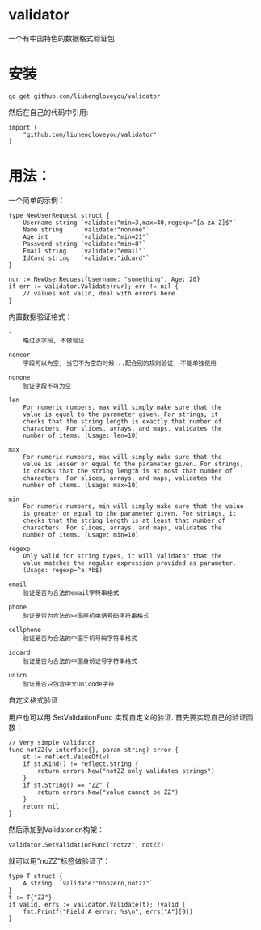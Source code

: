 validator
================

一个有中国特色的数据格式验证包

安装
===

	go get github.com/liuhengloveyou/validator

然后在自己的代码中引用:

	import (
		"github.com/liuhengloveyou/validator"
	)

用法：
=====

一个简单的示例：

	type NewUserRequest struct {
		Username string `validate:"min=3,max=40,regexp=^[a-zA-Z]$"`
		Name string     `validate:"nonone"`
		Age int         `validate:"min=21"`
		Password string `validate:"min=8"`
		Email string    `validate:"email"`
		IdCard string   `validate:"idcard"`
	}

	nur := NewUserRequest{Username: "something", Age: 20}
	if err := validator.Validate(nur); err != nil {
		// values not valid, deal with errors here
	}


内置数据验证格式：

	-
		略过该字段, 不做验证

	noneor
		字段可以为空, 当它不为空的时候...配合别的规则验证, 不能单独使用
		
	nonone
		验证字段不可为空
	
	len
		For numeric numbers, max will simply make sure that the
		value is equal to the parameter given. For strings, it
		checks that the string length is exactly that number of
		characters. For slices,	arrays, and maps, validates the
		number of items. (Usage: len=10)
	
	max
		For numeric numbers, max will simply make sure that the
		value is lesser or equal to the parameter given. For strings,
		it checks that the string length is at most that number of
		characters. For slices,	arrays, and maps, validates the
		number of items. (Usage: max=10)
	
	min
		For numeric numbers, min will simply make sure that the value
		is greater or equal to the parameter given. For strings, it
		checks that the string length is at least that number of
		characters. For slices, arrays, and maps, validates the
		number of items. (Usage: min=10)
	
	regexp
		Only valid for string types, it will validator that the
		value matches the regular expression provided as parameter.
		(Usage: regexp=^a.*b$)
		
	email
		验证是否为合法的email字符串格式
		
	phone
		验证是否为合法的中国座机电话号码字符串格式
		
	cellphone
		验证是否为合法的中国手机号码字符串格式
		
	idcard
		验证是否为合法的中国身份证号字符串格式
		
	unicn
		验证是否只包含中文Unicode字符
		

自定义格式验证

用户也可以用 SetValidationFunc 实现自定义的验证. 首先要实现自己的验证函数：

	// Very simple validator
	func notZZ(v interface{}, param string) error {
		st := reflect.ValueOf(v)
		if st.Kind() != reflect.String {
			return errors.New("notZZ only validates strings")
		}
		if st.String() == "ZZ" {
			return errors.New("value cannot be ZZ")
		}
		return nil
	}

然后添加到Validator.cn构架：

	validator.SetValidationFunc("notzz", notZZ)

就可以用"noZZ"标签做验证了：

	type T struct {
		A string  `validate:"nonzero,notzz"`
	}
	t := T{"ZZ"}
	if valid, errs := validator.Validate(t); !valid {
		fmt.Printf("Field A error: %s\n", errs["A"][0])
	}
